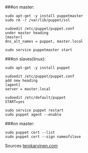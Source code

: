 ###on master:
```
sudo apt-get -y install puppetmaster
sudo rm -r /var/lib/puppet/ssl

sudoedit /etc/puppet/puppet.conf
under master heading
[master]
dns_alt_names = puppet, master.local

sudo service puppetmaster start 
```
###on slaves(linux):
```
sudo apt-get -y install puppet

sudoedit /etc/puppet/puppet.conf
add new heading
[agent]
server = master.local

sudoedit /etc/default/puppet
START=yes

sudo service puppet restart
sudo puppet agent --enable
```
###on master:
```
sudo puppet cert --list
sudo puppet cert --sign nameofslave
```

Sources
[terokarvinen.com](http://terokarvinen.com/2012/puppetmaster-on-ubuntu-12-04)
